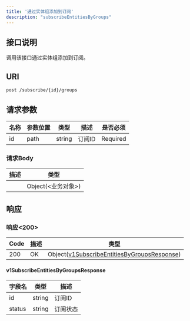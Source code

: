 ```yaml
---
title: '通过实体组添加到订阅'
description: "subscribeEntitiesByGroups"
---
```

## 接口说明
调用该接口通过实体组添加到订阅。

## URI

```
post /subscribe/{id}/groups
```

## 请求参数

| 名称 | 参数位置 | 类型 | 描述 |  是否必须 |
| ---- | ---------- | ----------- | ----------- | ----------- |    
| id | path | string | 订阅ID |  Required | 

### 请求Body 
| 描述 | 类型 |
| ----------- | ------ |
|  | Object(<业务对象>) |

## 响应


### 响应<200>
| Code | 描述 | 类型 |
| ---- | ----------- | ------ | 
| 200 | OK | Object([v1SubscribeEntitiesByGroupsResponse](#v1SubscribeEntitiesByGroupsResponse)) |

#### v1SubscribeEntitiesByGroupsResponse

| 字段名 | 类型 | 描述 |
| ---- | ---- | ----------- | 
| id | string | 订阅ID | 
| status | string | 订阅状态 |







